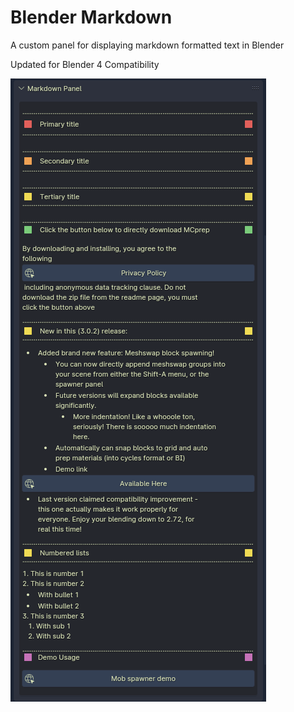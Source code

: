 # Blender Markdown
A custom panel for displaying markdown formatted text in Blender

Updated for Blender 4 Compatibility

![](/blender-markdown-link.png)
